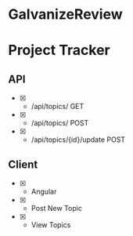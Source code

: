 # GalvanizeReview

# Project Tracker

## API
- [x] - /api/topics/ GET  
- [x] - /api/topics/ POST  
- [x] - /api/topics/{id}/update POST  

## Client
- [x] - Angular  
- [x] - Post New Topic  
- [x] - View Topics  
